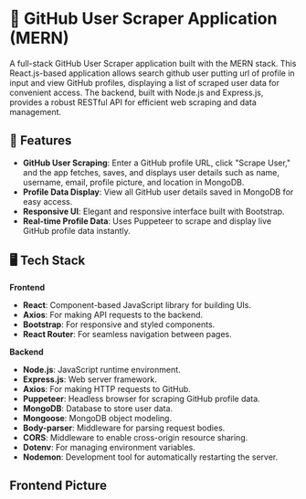 # 🚀 GitHub User Scraper Application (MERN)

A full-stack GitHub User Scraper application built with the MERN stack. This React.js-based application allows search github user putting url of profile in input and view GitHub profiles, displaying a list of scraped user data for convenient access. The backend, built with Node.js and Express.js, provides a robust RESTful API for efficient web scraping and data management.

## 📖 Features

- **GitHub User Scraping**: Enter a GitHub profile URL, click "Scrape User," and the app fetches, saves, and displays user details such as name, username, email, profile picture, and location in MongoDB.
- **Profile Data Display**: View all GitHub user details saved in MongoDB for easy access.
- **Responsive UI**: Elegant and responsive interface built with Bootstrap.
- **Real-time Profile Data**: Uses Puppeteer to scrape and display live GitHub profile data instantly.

## 🖥️ Tech Stack

**Frontend**  
- **React**: Component-based JavaScript library for building UIs.
- **Axios**: For making API requests to the backend.
- **Bootstrap**: For responsive and styled components.
- **React Router**: For seamless navigation between pages.

**Backend**  
- **Node.js**: JavaScript runtime environment.
- **Express.js**: Web server framework.
- **Axios**: For making HTTP requests to GitHub.
- **Puppeteer**: Headless browser for scraping GitHub profile data.
- **MongoDB**: Database to store user data.
- **Mongoose**: MongoDB object modeling.
- **Body-parser**: Middleware for parsing request bodies.
- **CORS**: Middleware to enable cross-origin resource sharing.
- **Dotenv**: For managing environment variables.
- **Nodemon**: Development tool for automatically restarting the server.

## Frontend Picture 
